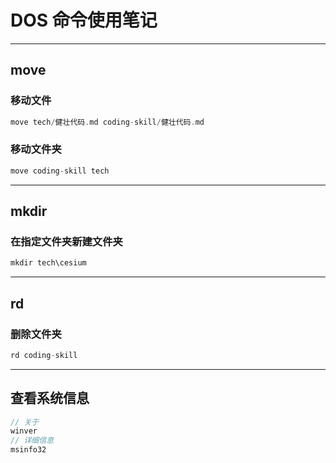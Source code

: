 # DOS 命令使用笔记
---
## move

### 移动文件
```c
move tech/健壮代码.md coding-skill/健壮代码.md
```

### 移动文件夹
```c
move coding-skill tech
```

---
## mkdir

### 在指定文件夹新建文件夹
```c
mkdir tech\cesium
```

---
## rd

### 删除文件夹
```c
rd coding-skill
```

---
## 查看系统信息
```c
// 关于
winver
// 详细信息
msinfo32
```

